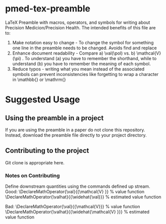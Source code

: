 # pmed-tex-preamble
LaTeX Preamble with macros, operators, and symbols for writing about Precision Medicion/Precision Health. The intended benefits of this file are to:
1. Make notation easy to change - To change the symbol for something one line in the preamble needs to be changed. Avoids find and replace  
2. Enhance document readability - Compare a) \val(\pol) vs. b) \mathcal{V}(\pi) . To understand (a) you have to remember the shorthand, while to understand (b) you have to remember the meaning of each symbol. 
3. Reduce typos - writing what you mean instead of the associated symbols can prevent inconsistencies like forgetting to wrap a character in \mathbb{} or \mathrm{}

# Suggested Usage
## Using the preamble in a project

If you are using the preamble in a paper do not clone this repository. Instead, download the preamble file directly to your project directory. 

## Contributing to the project

Git clone is appropriate here. 

### Notes on Contributing

Define downstream quantities using the commands defined up stream. 
Good: 
\DeclareMathOperator{\val}{{\mathcal{V} }} % value function
\DeclareMathOperator{\valhat}{{\widehat{\val}}} % estimated value function

Bad:
\DeclareMathOperator{\val}{{\mathcal{V}}} % value function
\DeclareMathOperator{\valhat}{{\widehat{\mathcal{V} }}} % estimated value function
